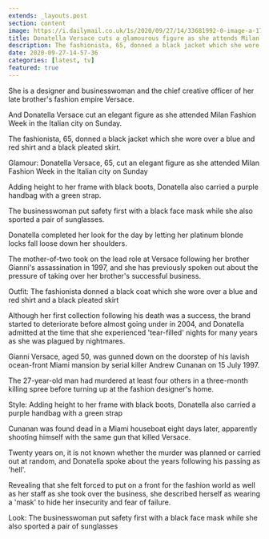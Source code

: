 ```yaml
---
extends: _layouts.post
section: content
image: https://i.dailymail.co.uk/1s/2020/09/27/14/33681992-0-image-a-174_1601213964855.jpg 
title: Donatella Versace cuts a glamourous figure as she attends Milan Fashion Week  
description: The fashionista, 65, donned a black jacket which she wore over a blue and red shirt and a black pleated skirt. 
date: 2020-09-27-14-57-36 
categories: [latest, tv] 
featured: true 
--- 
```

She is a designer and businesswoman and the chief creative officer of her late brother's fashion empire Versace.

And Donatella Versace cut an elegant figure as she attended Milan Fashion Week in the Italian city on Sunday.

The fashionista, 65, donned a black jacket which she wore over a blue and red shirt and a black pleated skirt.

Glamour: Donatella Versace, 65, cut an elegant figure as she attended Milan Fashion Week in the Italian city on Sunday

Adding height to her frame with black boots, Donatella also carried a purple handbag with a green strap.

The businesswoman put safety first with a black face mask while she also sported a pair of sunglasses.

Donatella completed her look for the day by letting her platinum blonde locks fall loose down her shoulders.  

The mother-of-two took on the lead role at Versace following her brother Gianni's assassination in 1997, and she has previously spoken out about the pressure of taking over her brother's successful business.

Outfit: The fashionista donned a black coat which she wore over a blue and red shirt and a black pleated skirt 

Although her first collection following his death was a success, the brand started to deteriorate before almost going under in 2004, and Donatella admitted at the time that she experienced 'tear-filled' nights for many years as she was plagued by nightmares. 

Gianni Versace, aged 50, was gunned down on the doorstep of his lavish ocean-front Miami mansion by serial killer Andrew Cunanan on 15 July 1997.

The 27-year-old man had murdered at least four others in a three-month killing spree before turning up at the fashion designer's home.

Style: Adding height to her frame with black boots, Donatella also carried a purple handbag with a green strap

Cunanan was found dead in a Miami houseboat eight days later, apparently shooting himself with the same gun that killed Versace.

Twenty years on, it is not known whether the murder was planned or carried out at random, and Donatella spoke about the years following his passing as 'hell'.

Revealing that she felt forced to put on a front for the fashion world as well as her staff as she took over the business, she described herself as wearing a 'mask' to hide her insecurity and fear of failure.

Look: The businesswoman put safety first with a black face mask while she also sported a pair of sunglasses

